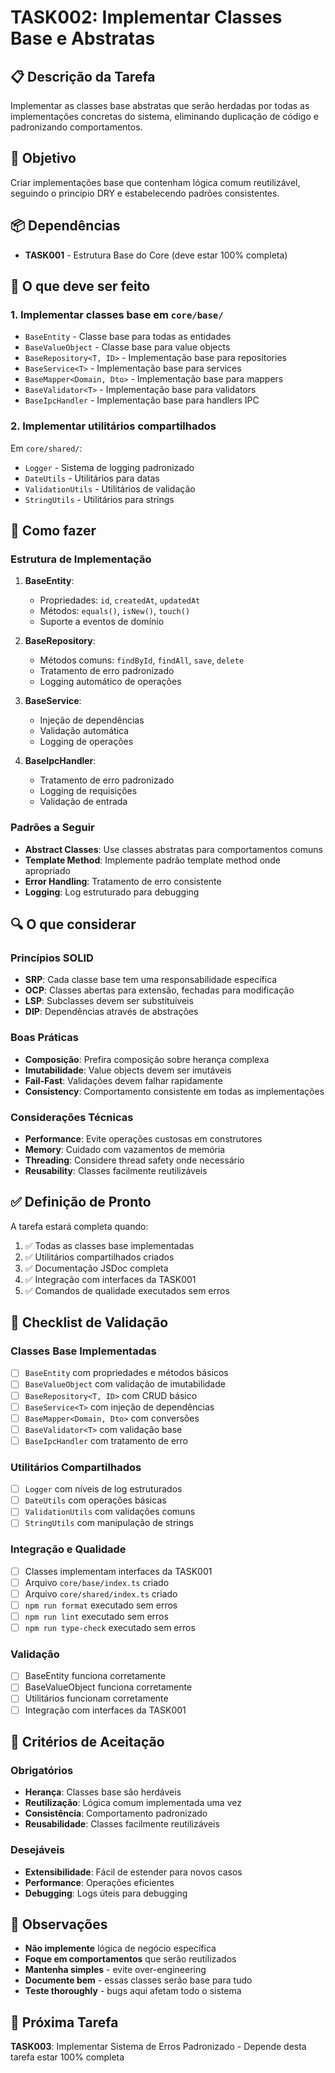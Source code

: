 # TASK002: Implementar Classes Base e Abstratas

## 📋 Descrição da Tarefa

Implementar as classes base abstratas que serão herdadas por todas as implementações concretas do sistema, eliminando duplicação de código e padronizando comportamentos.

## 🎯 Objetivo

Criar implementações base que contenham lógica comum reutilizável, seguindo o princípio DRY e estabelecendo padrões consistentes.

## 📦 Dependências

- **TASK001** - Estrutura Base do Core (deve estar 100% completa)

## 🔧 O que deve ser feito

### 1. Implementar classes base em `core/base/`

- `BaseEntity` - Classe base para todas as entidades
- `BaseValueObject` - Classe base para value objects
- `BaseRepository<T, ID>` - Implementação base para repositories
- `BaseService<T>` - Implementação base para services
- `BaseMapper<Domain, Dto>` - Implementação base para mappers
- `BaseValidator<T>` - Implementação base para validators
- `BaseIpcHandler` - Implementação base para handlers IPC

### 2. Implementar utilitários compartilhados

Em `core/shared/`:

- `Logger` - Sistema de logging padronizado
- `DateUtils` - Utilitários para datas
- `ValidationUtils` - Utilitários de validação
- `StringUtils` - Utilitários para strings

## 🎯 Como fazer

### Estrutura de Implementação

1. **BaseEntity**:
   - Propriedades: `id`, `createdAt`, `updatedAt`
   - Métodos: `equals()`, `isNew()`, `touch()`
   - Suporte a eventos de domínio

2. **BaseRepository**:
   - Métodos comuns: `findById`, `findAll`, `save`, `delete`
   - Tratamento de erro padronizado
   - Logging automático de operações

3. **BaseService**:
   - Injeção de dependências
   - Validação automática
   - Logging de operações

4. **BaseIpcHandler**:
   - Tratamento de erro padronizado
   - Logging de requisições
   - Validação de entrada

### Padrões a Seguir

- **Abstract Classes**: Use classes abstratas para comportamentos comuns
- **Template Method**: Implemente padrão template method onde apropriado
- **Error Handling**: Tratamento de erro consistente
- **Logging**: Log estruturado para debugging

## 🔍 O que considerar

### Princípios SOLID

- **SRP**: Cada classe base tem uma responsabilidade específica
- **OCP**: Classes abertas para extensão, fechadas para modificação
- **LSP**: Subclasses devem ser substituíveis
- **DIP**: Dependências através de abstrações

### Boas Práticas

- **Composição**: Prefira composição sobre herança complexa
- **Imutabilidade**: Value objects devem ser imutáveis
- **Fail-Fast**: Validações devem falhar rapidamente
- **Consistency**: Comportamento consistente em todas as implementações

### Considerações Técnicas

- **Performance**: Evite operações custosas em construtores
- **Memory**: Cuidado com vazamentos de memória
- **Threading**: Considere thread safety onde necessário
- **Reusability**: Classes facilmente reutilizáveis

## ✅ Definição de Pronto

A tarefa estará completa quando:

1. ✅ Todas as classes base implementadas
2. ✅ Utilitários compartilhados criados
3. ✅ Documentação JSDoc completa
4. ✅ Integração com interfaces da TASK001
5. ✅ Comandos de qualidade executados sem erros

## 🧪 Checklist de Validação

### Classes Base Implementadas

- [ ] `BaseEntity` com propriedades e métodos básicos
- [ ] `BaseValueObject` com validação de imutabilidade
- [ ] `BaseRepository<T, ID>` com CRUD básico
- [ ] `BaseService<T>` com injeção de dependências
- [ ] `BaseMapper<Domain, Dto>` com conversões
- [ ] `BaseValidator<T>` com validação base
- [ ] `BaseIpcHandler` com tratamento de erro

### Utilitários Compartilhados

- [ ] `Logger` com níveis de log estruturados
- [ ] `DateUtils` com operações básicas
- [ ] `ValidationUtils` com validações comuns
- [ ] `StringUtils` com manipulação de strings

### Integração e Qualidade

- [ ] Classes implementam interfaces da TASK001
- [ ] Arquivo `core/base/index.ts` criado
- [ ] Arquivo `core/shared/index.ts` criado
- [ ] `npm run format` executado sem erros
- [ ] `npm run lint` executado sem erros
- [ ] `npm run type-check` executado sem erros

### Validação

- [ ] BaseEntity funciona corretamente
- [ ] BaseValueObject funciona corretamente
- [ ] Utilitários funcionam corretamente
- [ ] Integração com interfaces da TASK001

## 🚨 Critérios de Aceitação

### Obrigatórios

- **Herança**: Classes base são herdáveis
- **Reutilização**: Lógica comum implementada uma vez
- **Consistência**: Comportamento padronizado
- **Reusabilidade**: Classes facilmente reutilizáveis

### Desejáveis

- **Extensibilidade**: Fácil de estender para novos casos
- **Performance**: Operações eficientes
- **Debugging**: Logs úteis para debugging

## 📝 Observações

- **Não implemente** lógica de negócio específica
- **Foque em comportamentos** que serão reutilizados
- **Mantenha simples** - evite over-engineering
- **Documente bem** - essas classes serão base para tudo
- **Teste thoroughly** - bugs aqui afetam todo o sistema

## 🔄 Próxima Tarefa

**TASK003**: Implementar Sistema de Erros Padronizado - Depende desta tarefa estar 100% completa
